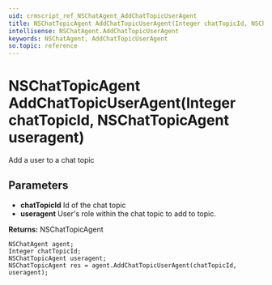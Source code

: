 ```yaml
---
uid: crmscript_ref_NSChatAgent_AddChatTopicUserAgent
title: NSChatTopicAgent AddChatTopicUserAgent(Integer chatTopicId, NSChatTopicAgent useragent)
intellisense: NSChatAgent.AddChatTopicUserAgent
keywords: NSChatAgent, AddChatTopicUserAgent
so.topic: reference
---
```


# NSChatTopicAgent AddChatTopicUserAgent(Integer chatTopicId, NSChatTopicAgent useragent)

Add a user to a chat topic

## Parameters

* **chatTopicId** Id of the chat topic
* **useragent** User's role within the chat topic to add to topic.

**Returns:** NSChatTopicAgent

```crmscript
NSChatAgent agent;
Integer chatTopicId;
NSChatTopicAgent useragent;
NSChatTopicAgent res = agent.AddChatTopicUserAgent(chatTopicId, useragent);
```

